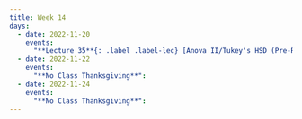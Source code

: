 ```yaml
---
title: Week 14
days:
  - date: 2022-11-20
    events:
      "**Lecture 35**{: .label .label-lec} [Anova II/Tukey's HSD (Pre-Recorded)](http://www.youtube.com/watch?v=Mxgmmq7UX9c)":
  - date: 2022-11-22
    events:
      "**No Class Thanksgiving**":
  - date: 2022-11-24
    events:
      "**No Class Thanksgiving**":
---
```

